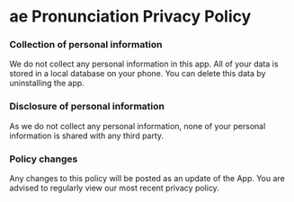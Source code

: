 # ae Pronunciation Privacy Policy

### Collection of personal information

We do not collect any personal information in this app. All of your data is stored in a local database on your phone. You can delete this data by uninstalling the app.

### Disclosure of personal information

As we do not collect any personal information, none of your personal information is shared with any third party.

### Policy changes

Any changes to this policy will be posted as an update of the App. You are advised to regularly view our most recent privacy policy.
